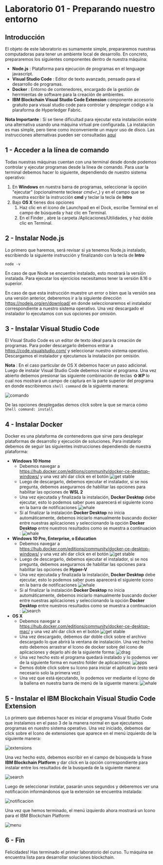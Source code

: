 # Laboratorio 01 - Preparando nuestro entorno

## Introducción

El objeto de este laboratorio es sumamente simple, prepararemos nuestras computadoras para tener un ambiente local de desarrollo. En concreto, prepararemos los siguientes componentes dentro de nuestra máquina:

- __Node.js__ : Plataforma para ejecución de programas en el lenguage javascript.
- __Visual Studio Code__ : Editor de texto avanzado, pensado para el desarrollo de programas.
- __Docker__ : Entorno de contenedores, encargado de la gestión de herrmientas de software para la creación de ambientes.
- __IBM Blockchain Visual Studio Code Extension__ componente accesorio gratuito para visual studio code para controlar y desplegar código a la plaraforma de Hyperledger Fabric.

__Nota Importante__ : Si se tiene dificultad para ejecutar esta instalación existe una alternativa usando una máquina virtual pre configurada. La instalación es mas simple, pero tiene como inconveniente un mayor uso de disco. Las instrucciones alternativas pueden ser consultadas [aquí](./laboratorio_01b.ms)

## 1 - Acceder a la línea de comando

Todas nuestras máquinas cuentan con una terminal desde donde podemos controlar y ejecutar programas desde la linea de comando. Para usar la terminal debemos hacer lo siguiente, dependiendo de nuestro sistema operativo:

1. En __Windows__ en nuestra barra de programas, seleccionar la opción "ejecutar" (opcionalmente tecleear _cmd+r__) y en el campo que se muestra escribir la instrucción __cmd__ y teclar la tecla de __Intro__
2. Bajo __OS X__ tienes dos opciones
    1. Haz clic en el ícono de Launchpad en el Dock, escribe Terminal en el campo de búsqueda y haz clic en Terminal.
    2. En el Finder , abre la carpeta /Aplicaciones/Utilidades, y haz doble clic en Terminal.

## 2 - Instalar Node.js

Lo primero que haremos, será revisar si ya tenemos Node.js instalado, escribiendo la siguiente instrucción y finalizando con la tecla de __Intro__

```
node -v
```
En caso de que Node se encuentre instalado, esto mostrará la versión instalada. Para ejecutar los ejercicios necesitamos tener la versión 8.16 o superior.

En caso de que esta instrucción muestre un error o bien que la versión sea una versión anterior, deberemos ir a la siguiente dirección https://nodejs.org/en/download/ en donde seleccionaremos el instalador correspondiente a nuestro sistema operativo. Una vez descargado el instalador lo ejecutamos con sus opciones por omisión.

## 3 - Instalar Visual Studio Code

El Visual Studio Code es un editor de texto ideal para la creación de programas. Para poder descargarlo debemos entrar a https://code.visualstudio.com/ y seleccionar nuestro sistema operativo. Descargamos el instalador y ejecutamos la instalación por omisión.

__Nota__ : En el caso particular de OS X debemos hacer un paso adicional. Luego de instalar Visual Studio Code debemos iniciar el programa. Una vez abierto debemos presionar las siguiente combinación de teclas __⇧⌘P__ lo cual nos mostrará un campo de captura en la parte superior del programa en donde escribiremos ```shell command``` de la siguiente manera:

![comando](../imagenes/shell-command-enable.png)

De las opciones desplegadas demos click sobre la que se marca cómo ```Shell command: install```

## 4 - Instalar Docker 

Docker es una plataforma de contenedores que sirve para desplegar plataformas de desarrollo y ejecución de soluciones. Para instalarlo debemos de seguir las siguientes instrucciones dependiendo de nuestra plataforma:

- __Windows 10 Home__
    - Debemos navegar a https://hub.docker.com/editions/community/docker-ce-desktop-windows/ y una vez ahí dar click en el botón ![get stable](../imagenes/getstable.png)
    - Luego de descargarlo, debemos ejecutar el instalador, si se nos pregunta, debemos asegurarnos de habilitar las opciones para habilitar las opciones de __WSL 2__
    - Una vez ejecutada y finalizada la instalación, __Docker Desktop__ debe ejecutar, esto lo podemos saber pues aparecerá el siguiente icono en la barra de notificaciones ![whale](../imagenes/whale-x-win.png)
    - Si al finalizar la instalación __Docker Desktop__ no inicia automáticamente, debemos iniciarlo manualmente buscando docker entre nuestras aplicaciones y seleccionando la opción __Docker Desktop__ entre nuestros resultados como se muestra a continuacion : ![whale](../imagenes/docker-app-search.png)
- __Windows 10 Pro, Enterprise, o Education__
    - Debemos navegar a https://hub.docker.com/editions/community/docker-ce-desktop-windows/ y una vez ahí dar click en el botón ![get stable](../imagenes/getstable.png)
    - Luego de descargarlo, debemos ejecutar el instalador, si se nos pregunta, debemos asegurarnos de habilitar las opciones para habilitar las opciones de __Hyper-V__
    - Una vez ejecutada y finalizada la instalación, __Docker Desktop__ debe ejecutar, esto lo podemos saber pues aparecerá el siguiente icono en la barra de notificaciones ![whale](../imagenes/whale-x-win.png)
    - Si al finalizar la instalación __Docker Desktop__ no inicia automáticamente, debemos iniciarlo manualmente buscando docker entre nuestras aplicaciones y seleccionando la opción __Docker Desktop__ entre nuestros resultados como se muestra a continuacion : ![search](../imagenes/docker-app-search.png)
- __OS X__ 
    - Debemos navegar a https://hub.docker.com/editions/community/docker-ce-desktop-mac/ y una vez ahí dar click en el botón ![get stable](../imagenes/getstable.png)
    - Una vez descargado, debemos dar doble click sobre el archivo descargado lo que abrirá la ventana de instalación. Una vez hecho esto debemos arrastrar el Icono de docker sobre del icono de aplicaciones y dejarlo ahi de la siguiente forma: ![drag](../imagenes/docker-app-drag.png)
    - Una vez hecho esto el programa quedará instalado y lo podemos ver de la siguiente forma en nuestro folder de aplicaciones: ![apps](../imagenes/docker-app-in-apps.png)
    - Demos doble click sobre su Icono para iniciar el aplicativo (esto será necesario solo la primera vez)
    - Una vez que está ejecutando, lo podemos ver mediante el Icono de la ballena en nuestra barra de menú de la siguente manera: ![whale](../imagenes/whale-in-menu-bar.png)


## 5 - Instalar el IBM Blockchain Visual Studio Code Extension

Lo primero que debemos hacer es iniciar el programa Visual Studio Code que instalamos en el paso 3 de la manera normal en que ejecutamos programas en nuestro sistema operativo. Una vez iniciado, debemos dar click sobre el Icono de extensiones que aparece en el menú izquierdo de la siguiente manera:

![extensions](../imagenes/extensiones.png)

Una vez hecho esto, debemos escribir en el campo de búsqueda la frase __IBM Blockchain Platform__ y dar click en la opción correspondiente para instalar entre los resultados de la busqueda de la siguiente manera:

![search](../imagenes/search-extension.png)

Luego de seleccionar instalar, pasarán unos segundos y deberemos ver una notificación informándonos que la extensión se encuentra instalada:

![notificacion](../imagenes/notificacion.png)

Una vez que hemos terminado, el menú izquierdo ahora mostrará un Icono para el IBM Blockchain Platform:

![menu](../imagenes/menu-blockchain-platform.png)

## 6 - Fin

Felicidades! Has terminado el primer laboratorio del curso. Tu máquina se encuentra lista para desarrollar soluciones blockchain.
